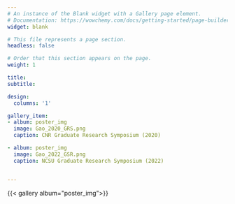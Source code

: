 ```yaml
---
# An instance of the Blank widget with a Gallery page element.
# Documentation: https://wowchemy.com/docs/getting-started/page-builder/
widget: blank

# This file represents a page section.
headless: false

# Order that this section appears on the page.
weight: 1

title: 
subtitle: 

design:
  columns: '1'

gallery_item:
- album: poster_img
  image: Gao_2020_GRS.png
  caption: CNR Graduate Research Symposium (2020)

- album: poster_img
  image: Gao_2022_GSR.png
  caption: NCSU Graduate Research Symposium (2022)


---
```


{{< gallery album="poster_img">}}



